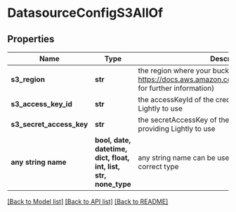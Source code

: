 # DatasourceConfigS3AllOf


## Properties
Name | Type | Description | Notes
------------ | ------------- | ------------- | -------------
**s3_region** | **str** | the region where your bucket is located (see https://docs.aws.amazon.com/general/latest/gr/s3.html for further information) | 
**s3_access_key_id** | **str** | the accessKeyId of the credential you are providing Lightly to use | 
**s3_secret_access_key** | **str** | the secretAccessKey of the credential you are providing Lightly to use | 
**any string name** | **bool, date, datetime, dict, float, int, list, str, none_type** | any string name can be used but the value must be the correct type | [optional]

[[Back to Model list]](../README.md#documentation-for-models) [[Back to API list]](../README.md#documentation-for-api-endpoints) [[Back to README]](../README.md)


